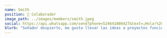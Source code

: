 ```yaml
---
name: Smith
position: 👾 Colaborador
image_path: ../images/members/smith.jpeg
social: https://api.whatsapp.com/send?phone=524641086427&text=¡Hola!%20te%20contacto%20desde%20FutureLab%20(っ◕‿◕)っ
blurb: "Soñador despierto, me gusta llevar las ideas a proyectos funcionales. CEO en As-Corp con proyectos como As-Card, As-Coins y AScanMe. Desarrollo web, arquitectura de software, negocios, diseño y edición de video. Call me Stark."
---
```

